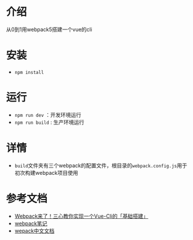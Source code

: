 # 介绍
从0到1用webpack5搭建一个vue的cli
# 安装
* ```npm install```
# 运行
* ```npm run dev``` ：开发环境运行
* ```npm run build``` : 生产环境运行
# 详情
* ```build```文件夹有三个webpack的配置文件，根目录的```webpack.config.js```用于初次构建webpack项目使用
# 参考文档
* [Webpack来了！三心教你实现一个Vue-Cli的「基础搭建」](https://mp.weixin.qq.com/s?__biz=Mzg2NjY2NTcyNg==&mid=2247485902&idx=1&sn=14e0e68cc79573b9c8660646423354c3&chksm=ce461c5ff931954901fb4029cfd0b3eefc4ebaaded854cbf2ad51295b6fc1089775d3621f083&scene=21#wechat_redirect)
* [webpack笔记](https://blog.csdn.net/weixin_45754293/article/details/122777014)
* [wepack中文文档](https://webpack.docschina.org/concepts/)

